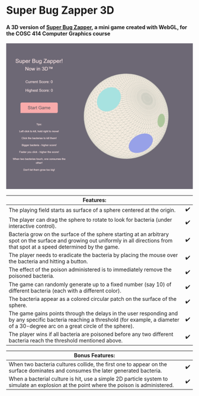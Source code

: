 # Super Bug Zapper 3D
#### A 3D version of [Super Bug Zapper](https://github.com/brianzhouzc/Super-Bug-Zapper), a mini game created with WebGL, for the COSC 414 Computer Graphics course
![Screenshot](https://github.com/brianzhouzc/Super-Bug-Zapper_3D/blob/main/screenshot.png)

| Features:                                                                                                                                                                                       |                    |
|-------------------------------------------------------------------------------------------------------------------------------------------------------------------------------------------------|--------------------|
| The playing field starts as surface of a sphere centered at the origin.                                                                                                                         | :heavy_check_mark: |
| The player can drag the sphere to rotate to look for bacteria (under interactive control).                                                                                                      | :heavy_check_mark: |
| Bacteria grow on the surface of the sphere starting at an arbitrary spot on the surface and growing out uniformly in all directions from that spot at a speed determined by the game.           | :heavy_check_mark: |
| The player needs to eradicate the bacteria by placing the mouse over the bacteria and hitting a button.                                                                                         | :heavy_check_mark: |
| The effect of the poison administered is to immediately remove the poisoned bacteria.                                                                                                           | :heavy_check_mark: |
| The game can randomly generate up to a fixed number (say 10) of different bacteria (each with a different color).                                                                               | :heavy_check_mark: |
| The bacteria appear as a colored circular patch on the surface of the sphere.                                                                                                                   | :heavy_check_mark: |
| The game gains points through the delays in the user responding and by any specific bacteria reaching a threshold (for example, a diameter of a 30-degree arc on a great circle of the sphere). | :heavy_check_mark: |
| The player wins if all bacteria are poisoned before any two different bacteria reach the threshold mentioned above.                                                                             | :heavy_check_mark: |

| Bonus Features:                                                                                                                                                                                 |                    |
|-------------------------------------------------------------------------------------------------------------------------------------------------------------------------------------------------|--------------------|
| When two bacteria cultures collide, the first one to appear on the surface dominates and consumes the later generated bacteria.                                                                 | :heavy_check_mark: |
| When a bacterial culture is hit, use a simple 2D particle system to simulate an explosion at the point where the poison is administered.                                                        | :heavy_check_mark: |
